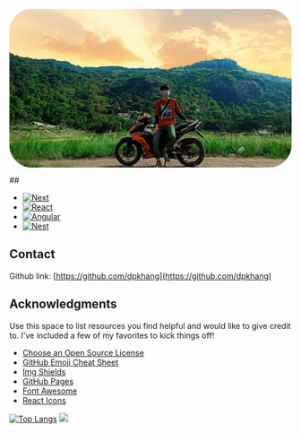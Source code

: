 <p align="center">
  <img  width="700" align="center" style="border-radius: 40px" src="https://github.com/dpkhang/dpkhang/blob/main/e2550a7e941654480d07.jpg" alt="dpkhang"/>
</p>
## 

* [![Next][Next.js]][Next-url]
* [![React][React.js]][React-url]
* [![Angular][Angular.io]][Angular-url]
* [![Nest][Nest.js]][Nest-url]
<!-- CONTACT -->
## Contact

Github link: [https://github.com/dpkhang](https://github.com/dpkhang)



<!-- ACKNOWLEDGMENTS -->
## Acknowledgments

Use this space to list resources you find helpful and would like to give credit to. I've included a few of my favorites to kick things off!

* [Choose an Open Source License](https://choosealicense.com)
* [GitHub Emoji Cheat Sheet](https://www.webpagefx.com/tools/emoji-cheat-sheet)
* [Img Shields](https://shields.io)
* [GitHub Pages](https://pages.github.com)
* [Font Awesome](https://fontawesome.com)
* [React Icons](https://react-icons.github.io/react-icons/search)

<!-- MARKDOWN LINKS & IMAGES -->
<!-- https://www.markdownguide.org/basic-syntax/#reference-style-links -->
[Next.js]: https://img.shields.io/badge/next.js-000000?style=for-the-badge&logo=nextdotjs&logoColor=white
[Next-url]: https://nextjs.org/
[React.js]: https://img.shields.io/badge/React-20232A?style=for-the-badge&logo=react&logoColor=61DAFB
[React-url]: https://reactjs.org/
[Vue.js]: https://img.shields.io/badge/Vue.js-35495E?style=for-the-badge&logo=vuedotjs&logoColor=4FC08D
[Vue-url]: https://vuejs.org/
[Angular.io]: https://img.shields.io/badge/Angular-DD0031?style=for-the-badge&logo=angular&logoColor=white
[Angular-url]: https://angular.io/
[Nest.js]: https://img.shields.io/badge/NestJS-DD0031?style=for-the-badge&logo=nestjs&logoColor=white
[Nest-url]: https://nestjs.com/

[![Top Langs](https://github-readme-stats.vercel.app/api/top-langs/?username=dpkhang&layout=compact)](https://github.com/anuraghazra/github-readme-stats)
<img height="180em" src="https://github-readme-stats.vercel.app/api?username=dpkhang&show_icons=true&hide_border=true&&count_private=true&include_all_commits=true" />      

<!--
**dpkhang** is a ✨ _special_ ✨ repository because its `README.md` (this file) appears on your GitHub profile.

Here are some ideas to get you started:

- 🔭 I’m currently working on ...
- 🌱 I’m currently learning ...
- 👯 I’m looking to collaborate on ...
- 🤔 I’m looking for help with ...
- 💬 Ask me about ...
- 📫 How to reach me: ...
- 😄 Pronouns: ...
- ⚡ Fun fact: ...
-->
